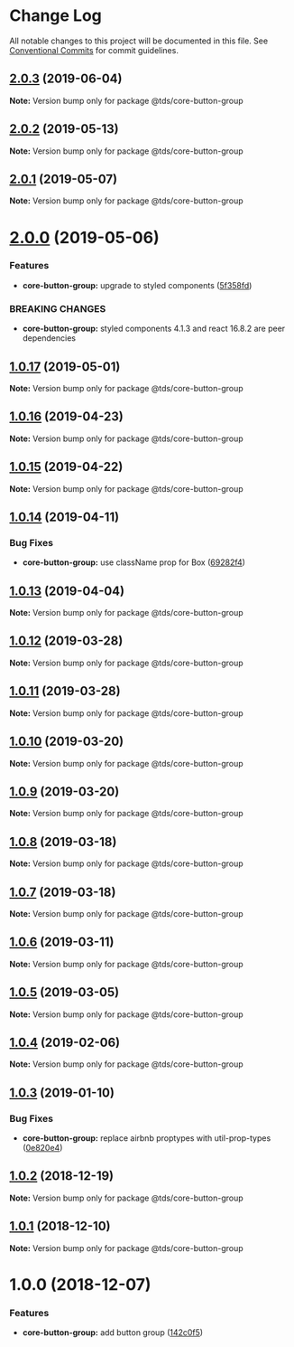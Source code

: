 # Change Log

All notable changes to this project will be documented in this file.
See [Conventional Commits](https://conventionalcommits.org) for commit guidelines.

## [2.0.3](https://github.com/telusdigital/tds-core/compare/@tds/core-button-group@2.0.2...@tds/core-button-group@2.0.3) (2019-06-04)

**Note:** Version bump only for package @tds/core-button-group

## [2.0.2](https://github.com/telusdigital/tds-core/compare/@tds/core-button-group@2.0.1...@tds/core-button-group@2.0.2) (2019-05-13)

**Note:** Version bump only for package @tds/core-button-group

## [2.0.1](https://github.com/telusdigital/tds-core/compare/@tds/core-button-group@2.0.0...@tds/core-button-group@2.0.1) (2019-05-07)

**Note:** Version bump only for package @tds/core-button-group

# [2.0.0](https://github.com/telusdigital/tds-core/compare/@tds/core-button-group@1.0.17...@tds/core-button-group@2.0.0) (2019-05-06)

### Features

- **core-button-group:** upgrade to styled components ([5f358fd](https://github.com/telusdigital/tds-core/commit/5f358fd))

### BREAKING CHANGES

- **core-button-group:** styled components 4.1.3 and react 16.8.2 are peer dependencies

## [1.0.17](https://github.com/telusdigital/tds-core/compare/@tds/core-button-group@1.0.16...@tds/core-button-group@1.0.17) (2019-05-01)

**Note:** Version bump only for package @tds/core-button-group

## [1.0.16](https://github.com/telusdigital/tds-core/compare/@tds/core-button-group@1.0.15...@tds/core-button-group@1.0.16) (2019-04-23)

**Note:** Version bump only for package @tds/core-button-group

## [1.0.15](https://github.com/telusdigital/tds-core/compare/@tds/core-button-group@1.0.14...@tds/core-button-group@1.0.15) (2019-04-22)

**Note:** Version bump only for package @tds/core-button-group

## [1.0.14](https://github.com/telusdigital/tds-core/compare/@tds/core-button-group@1.0.13...@tds/core-button-group@1.0.14) (2019-04-11)

### Bug Fixes

- **core-button-group:** use className prop for Box ([69282f4](https://github.com/telusdigital/tds-core/commit/69282f4))

## [1.0.13](https://github.com/telusdigital/tds-core/compare/@tds/core-button-group@1.0.12...@tds/core-button-group@1.0.13) (2019-04-04)

**Note:** Version bump only for package @tds/core-button-group

## [1.0.12](https://github.com/telusdigital/tds-core/compare/@tds/core-button-group@1.0.11...@tds/core-button-group@1.0.12) (2019-03-28)

**Note:** Version bump only for package @tds/core-button-group

## [1.0.11](https://github.com/telusdigital/tds-core/compare/@tds/core-button-group@1.0.10...@tds/core-button-group@1.0.11) (2019-03-28)

**Note:** Version bump only for package @tds/core-button-group

## [1.0.10](https://github.com/telusdigital/tds-core/compare/@tds/core-button-group@1.0.9...@tds/core-button-group@1.0.10) (2019-03-20)

**Note:** Version bump only for package @tds/core-button-group

## [1.0.9](https://github.com/telusdigital/tds-core/compare/@tds/core-button-group@1.0.8...@tds/core-button-group@1.0.9) (2019-03-20)

**Note:** Version bump only for package @tds/core-button-group

## [1.0.8](https://github.com/telusdigital/tds-core/compare/@tds/core-button-group@1.0.7...@tds/core-button-group@1.0.8) (2019-03-18)

**Note:** Version bump only for package @tds/core-button-group

## [1.0.7](https://github.com/telusdigital/tds-core/compare/@tds/core-button-group@1.0.6...@tds/core-button-group@1.0.7) (2019-03-18)

**Note:** Version bump only for package @tds/core-button-group

## [1.0.6](https://github.com/telusdigital/tds-core/compare/@tds/core-button-group@1.0.5...@tds/core-button-group@1.0.6) (2019-03-11)

**Note:** Version bump only for package @tds/core-button-group

## [1.0.5](https://github.com/telusdigital/tds-core/compare/@tds/core-button-group@1.0.4...@tds/core-button-group@1.0.5) (2019-03-05)

**Note:** Version bump only for package @tds/core-button-group

## [1.0.4](https://github.com/telusdigital/tds-core/compare/@tds/core-button-group@1.0.3...@tds/core-button-group@1.0.4) (2019-02-06)

**Note:** Version bump only for package @tds/core-button-group

## [1.0.3](https://github.com/telusdigital/tds-core/compare/@tds/core-button-group@1.0.2...@tds/core-button-group@1.0.3) (2019-01-10)

### Bug Fixes

- **core-button-group:** replace airbnb proptypes with util-prop-types ([0e820e4](https://github.com/telusdigital/tds-core/commit/0e820e4))

<a name="1.0.2"></a>

## [1.0.2](https://github.com/telusdigital/tds-core/compare/@tds/core-button-group@1.0.1...@tds/core-button-group@1.0.2) (2018-12-19)

**Note:** Version bump only for package @tds/core-button-group

<a name="1.0.1"></a>

## [1.0.1](https://github.com/telusdigital/tds-core/compare/@tds/core-button-group@1.0.0...@tds/core-button-group@1.0.1) (2018-12-10)

**Note:** Version bump only for package @tds/core-button-group

<a name="1.0.0"></a>

# 1.0.0 (2018-12-07)

### Features

- **core-button-group:** add button group ([142c0f5](https://github.com/telusdigital/tds-core/commit/142c0f5))
